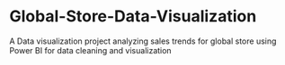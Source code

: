 # Global-Store-Data-Visualization
A Data visualization project analyzing sales trends for global store using Power BI for data cleaning and visualization
